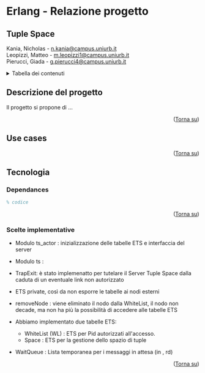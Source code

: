# Erlang - Relazione progetto

## Tuple Space

<a name="readme-top"></a>

 Kania, Nicholas 	- n.kania@campus.uniurb.it <br>
 Leopizzi, Matteo 	- m.leopizzi1@campus.uniurb.it <br>
 Pierucci, Giada 	- g.pierucci4@campus.uniurb.it

<!-- TABELLA DEI CONTENUTI -->
<details>
  <summary>Tabella dei contenuti</summary>
  <ol>
    <li>
      <a href="#descrizione-del-progetto">Descrizione del progetto</a>
    </li>
    <li>
      <a href="#use-cases">Use cases</a>
    </li>
    <li>
      <a href="#user-experience">User experience</a>
    </li>
    <li>
      <a href="#tecnologia">Tecnologia</a>
      <ul>
        <li><a href="#dependances">Dependances</a></li>
        <li><a href="#scelte-implementative">Scelte implementative</a></li>
      </ul>
    </li>
  </ol>
</details>

<!-- DESCRIZIONE DEL PROGETTO -->
## Descrizione del progetto

Il progetto si propone di ...

<p align="right">(<a href="#readme-top">Torna su</a>)</p>

<!-- USE CASES -->
## Use cases


<p align="right">(<a href="#readme-top">Torna su</a>)</p>

<!-- TECNOLOGIA -->
## Tecnologia
<!-- DEPENDANCES -->
### Dependances



```erl
% codice
```

<p align="right">(<a href="#readme-top">Torna su</a>)</p>

<!-- SCELTE IMPLEMENTATIVE -->
### Scelte implementative

* Modulo ts_actor : inizializzazione delle tabelle ETS e interfaccia del server

* Modulo ts : 

* TrapExit: è stato implemenatto per tutelare il Server Tuple Space dalla caduta di un eventuale link non autorizzato
* ETS private, così da non esporre le tabelle ai nodi esterni
* removeNode : viene eliminato il nodo dalla WhiteList, il nodo non decade, ma non ha più la possibilità di accedere alle tabelle ETS
* Abbiamo implementato due tabelle ETS:

  * WhiteList (WL) : ETS per Pid autorizzati all'accesso.
  * Space : ETS per la gestione dello spazio di tuple

* WaitQueue : Lista temporanea per i messaggi in attesa (in , rd)

<p align="right">(<a href="#readme-top">Torna su</a>)</p>
